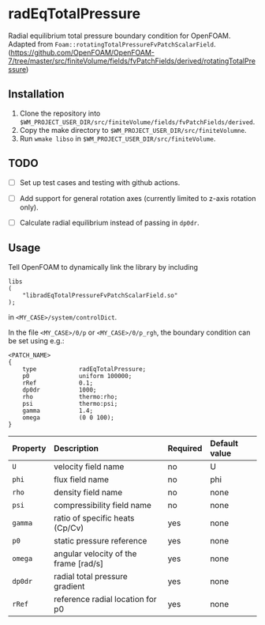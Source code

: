 # radEqTotalPressure
Radial equilibrium total pressure boundary condition for OpenFOAM. 
Adapted from `Foam::rotatingTotalPressureFvPatchScalarField`. 
(https://github.com/OpenFOAM/OpenFOAM-7/tree/master/src/finiteVolume/fields/fvPatchFields/derived/rotatingTotalPressure)

## Installation

1. Clone the repository into `$WM_PROJECT_USER_DIR/src/finiteVolume/fields/fvPatchFields/derived`.
2. Copy the make directory to `$WM_PROJECT_USER_DIR/src/finiteVolumne`.
3. Run `wmake libso` in `$WM_PROJECT_USER_DIR/src/finiteVolume`.

## TODO

- [ ] Set up test cases and testing with github actions.

- [ ] Add support for general rotation axes (currently limited to z-axis rotation only).

- [ ] Calculate radial equilibrium instead of passing in `dp0dr`.

## Usage

Tell OpenFOAM to dynamically link the library by including

```
libs
(
    "libradEqTotalPressureFvPatchScalarField.so"
);
```

in `<MY_CASE>/system/controlDict`.

In the file `<MY_CASE>/0/p` or `<MY_CASE>/0/p_rgh`, the boundary condition can be set using e.g.:

```
<PATCH_NAME>
{
    type            radEqTotalPressure;
    p0              uniform 100000;
    rRef            0.1;
    dp0dr           1000;
    rho             thermo:rho;
    psi             thermo:psi;
    gamma           1.4;
    omega           (0 0 100);
}
```

Property     | Description             | Required    | Default value
:---         |:---                    |:---       |:---
`U`            | velocity field name     | no          | U
`phi`          | flux field name         | no          | phi
`rho`          | density field name      | no          | none
`psi`          | compressibility field name | no       | none
`gamma`        | ratio of specific heats (Cp/Cv) | yes | none
`p0`           | static pressure reference | yes       | none
`omega`        | angular velocity of the frame [rad/s] | yes    | none
`dp0dr`        | radial total pressure gradient | yes | none
`rRef`         | reference radial location for p0 |  yes| none
